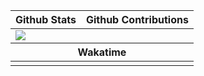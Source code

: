 <table>
    <thead>
        <tr>
            <th>Github Stats</th>
            <th>Github Contributions</th>
        </tr>
    </thead>
    <tbody>
        <tr>
            <td>
                <picture>
                      <source srcset="https://github-readme-stats.vercel.app/api?username=FallenDeity&show_icons=true&include_all_commits=true&theme=radical&border_color=000000&line_height=20" media="(prefers-color-scheme: dark)" />
                    <source srcset="https://github-readme-stats.vercel.app/api?username=FallenDeity&show_icons=true&include_all_commits=true&theme=buefy&border_color=000000&line_height=20" media="(prefers-color-scheme: dark)"  media="(prefers-color-scheme: light), (prefers-color-scheme: no-preference)" />
                    <img src="https://github-readme-stats.vercel.app/api?username=FallenDeity&show_icons=true&include_all_commits=true&theme=radical&border_color=000000&line_height=20" />
                </picture>
                </td>
            <td><img alt="" src="https://streak-stats.demolab.com/?user=FallenDeity&theme=radical&border=000"></td>
        </tr>
    <thead>
        <tr>
            <th colspan=2>Wakatime</th>
        </tr>
    </thead>
    <tr>
        <td colspan=2 align="center"><img
            alt=""
            src="https://github-readme-stats.vercel.app/api/wakatime?username=FallenDeity&theme=radical&layout=compact&border_color=000000&bg_color=101010&range=all_time"></td>
    </tr>
    </tbody>
</table>
